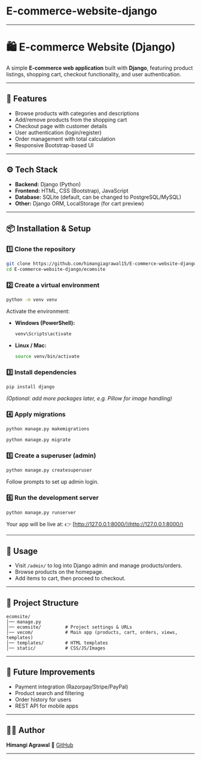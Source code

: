 ﻿# E-commerce-website-django


---

# 🛍️ E-commerce Website (Django)

A simple **E-commerce web application** built with **Django**, featuring product listings, shopping cart, checkout functionality, and user authentication.

---

## 🚀 Features

* Browse products with categories and descriptions
* Add/remove products from the shopping cart
* Checkout page with customer details
* User authentication (login/register)
* Order management with total calculation
* Responsive Bootstrap-based UI

---

## ⚙️ Tech Stack

* **Backend:** Django (Python)
* **Frontend:** HTML, CSS (Bootstrap), JavaScript
* **Database:** SQLite (default, can be changed to PostgreSQL/MySQL)
* **Other:** Django ORM, LocalStorage (for cart preview)

---

## 📦 Installation & Setup

### 1️⃣ Clone the repository

```bash
git clone https://github.com/himangiagrawal15/E-commerce-website-django.git
cd E-commerce-website-django/ecomsite
```

### 2️⃣ Create a virtual environment

```bash
python -m venv venv
```

Activate the environment:

* **Windows (PowerShell):**

  ```bash
  venv\Scripts\activate
  ```
* **Linux / Mac:**

  ```bash
  source venv/bin/activate
  ```

### 3️⃣ Install dependencies

```bash
pip install django
```

*(Optional: add more packages later, e.g. Pillow for image handling)*

### 4️⃣ Apply migrations

```bash
python manage.py makemigrations
```
```bash
python manage.py migrate
```

### 5️⃣ Create a superuser (admin)

```bash
python manage.py createsuperuser
```

Follow prompts to set up admin login.

### 6️⃣ Run the development server

```bash
python manage.py runserver
```

Your app will be live at:
👉 [http://127.0.0.1:8000/](http://127.0.0.1:8000/)

---

## 🧪 Usage

* Visit `/admin/` to log into Django admin and manage products/orders.
* Browse products on the homepage.
* Add items to cart, then proceed to checkout.

---

## 📂 Project Structure

```
ecomsite/
│── manage.py
│── ecomsite/         # Project settings & URLs
│── vecom/            # Main app (products, cart, orders, views, templates)
│── templates/        # HTML templates
│── static/           # CSS/JS/Images
```

---

## 📌 Future Improvements

* Payment integration (Razorpay/Stripe/PayPal)
* Product search and filtering
* Order history for users
* REST API for mobile apps

---

## 👩‍💻 Author

**Himangi Agrawal**
🔗 [GitHub](https://github.com/himangiagrawal15)

---



